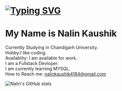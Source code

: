   
# [![Typing SVG](https://readme-typing-svg.demolab.com?font=Fira+Code&weight=650&size=25&pause=1000&color=73C8F7&background=FFFFFFEE&center=true&width=435&lines=Welcome+to+My+GitHub+Profile)](https://git.io/typing-svg)
# My Name is Nalin Kaushik 

Currently Studying in Chandigarh University.  
Hobby:I like coding.    
Availablity: I am available for work.  
I am a Fullstack Devloper.  
I am currently learning MYSQL.  
How to Reach me: nalinkaushik4184@gmail.com  
  
    
      
![Nalin's GitHub stats](https://github-readme-stats.vercel.app/api?username=NalinKaushik07&show_icons=true&theme=radical)
